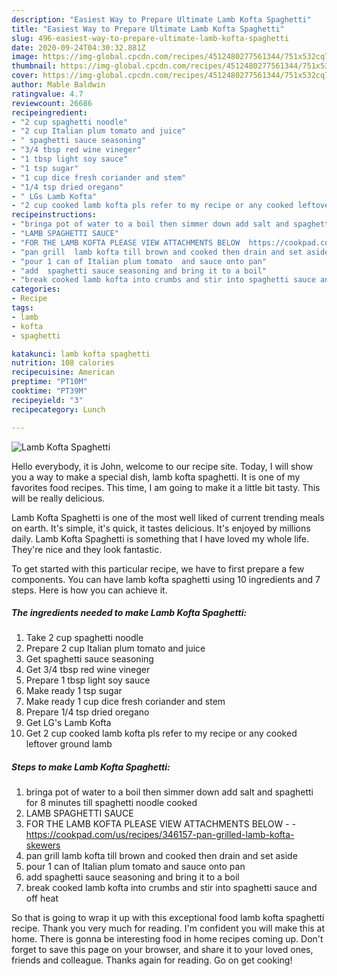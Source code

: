 ```yaml
---
description: "Easiest Way to Prepare Ultimate Lamb Kofta Spaghetti"
title: "Easiest Way to Prepare Ultimate Lamb Kofta Spaghetti"
slug: 496-easiest-way-to-prepare-ultimate-lamb-kofta-spaghetti
date: 2020-09-24T04:30:32.881Z
image: https://img-global.cpcdn.com/recipes/4512480277561344/751x532cq70/lamb-kofta-spaghetti-recipe-main-photo.jpg
thumbnail: https://img-global.cpcdn.com/recipes/4512480277561344/751x532cq70/lamb-kofta-spaghetti-recipe-main-photo.jpg
cover: https://img-global.cpcdn.com/recipes/4512480277561344/751x532cq70/lamb-kofta-spaghetti-recipe-main-photo.jpg
author: Mable Baldwin
ratingvalue: 4.7
reviewcount: 26686
recipeingredient:
- "2 cup spaghetti noodle"
- "2 cup Italian plum tomato and juice"
- " spaghetti sauce seasoning"
- "3/4 tbsp red wine vineger"
- "1 tbsp light soy sauce"
- "1 tsp sugar"
- "1 cup dice fresh coriander and stem"
- "1/4 tsp dried oregano"
- " LGs Lamb Kofta"
- "2 cup cooked lamb kofta pls refer to my recipe or any cooked leftover  ground lamb"
recipeinstructions:
- "bringa pot of water to a boil then simmer down add salt and spaghetti  for 8 minutes till spaghetti noodle cooked"
- "LAMB SPAGHETTI SAUCE"
- "FOR THE LAMB KOFTA PLEASE VIEW ATTACHMENTS BELOW  https://cookpad.com/us/recipes/346157-pan-grilled-lamb-kofta-skewers"
- "pan grill  lamb kofta till brown and cooked then drain and set aside"
- "pour 1 can of Italian plum tomato  and sauce onto pan"
- "add  spaghetti sauce seasoning and bring it to a boil"
- "break cooked lamb kofta into crumbs and stir into spaghetti sauce and off heat"
categories:
- Recipe
tags:
- lamb
- kofta
- spaghetti

katakunci: lamb kofta spaghetti 
nutrition: 108 calories
recipecuisine: American
preptime: "PT10M"
cooktime: "PT39M"
recipeyield: "3"
recipecategory: Lunch

---
```



![Lamb Kofta Spaghetti](https://img-global.cpcdn.com/recipes/4512480277561344/751x532cq70/lamb-kofta-spaghetti-recipe-main-photo.jpg)

Hello everybody, it is John, welcome to our recipe site. Today, I will show you a way to make a special dish, lamb kofta spaghetti. It is one of my favorites food recipes. This time, I am going to make it a little bit tasty. This will be really delicious.



Lamb Kofta Spaghetti is one of the most well liked of current trending meals on earth. It's simple, it's quick, it tastes delicious. It's enjoyed by millions daily. Lamb Kofta Spaghetti is something that I have loved my whole life. They're nice and they look fantastic.


To get started with this particular recipe, we have to first prepare a few components. You can have lamb kofta spaghetti using 10 ingredients and 7 steps. Here is how you can achieve it.

<!--inarticleads1-->

##### The ingredients needed to make Lamb Kofta Spaghetti:

1. Take 2 cup spaghetti noodle
1. Prepare 2 cup Italian plum tomato and juice
1. Get  spaghetti sauce seasoning
1. Get 3/4 tbsp red wine vineger
1. Prepare 1 tbsp light soy sauce
1. Make ready 1 tsp sugar
1. Make ready 1 cup dice fresh coriander and stem
1. Prepare 1/4 tsp dried oregano
1. Get  LG&#39;s Lamb Kofta
1. Get 2 cup cooked lamb kofta pls refer to my recipe or any cooked leftover  ground lamb




<!--inarticleads2-->

##### Steps to make Lamb Kofta Spaghetti:

1. bringa pot of water to a boil then simmer down add salt and spaghetti  for 8 minutes till spaghetti noodle cooked
1. LAMB SPAGHETTI SAUCE
1. FOR THE LAMB KOFTA PLEASE VIEW ATTACHMENTS BELOW -  - https://cookpad.com/us/recipes/346157-pan-grilled-lamb-kofta-skewers
1. pan grill  lamb kofta till brown and cooked then drain and set aside
1. pour 1 can of Italian plum tomato  and sauce onto pan
1. add  spaghetti sauce seasoning and bring it to a boil
1. break cooked lamb kofta into crumbs and stir into spaghetti sauce and off heat




So that is going to wrap it up with this exceptional food lamb kofta spaghetti recipe. Thank you very much for reading. I'm confident you will make this at home. There is gonna be interesting food in home recipes coming up. Don't forget to save this page on your browser, and share it to your loved ones, friends and colleague. Thanks again for reading. Go on get cooking!
